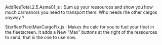 AddResTotal.2.5.Asma01.js :
  Sum up your ressources and show you how much carmanors you need to transport them.
  Who needs rhe other cargos anyway ?

StarfleetFleetMaxCargoFix.js :
  Makes the calc for you to fuel your fleet in the fleetscreen. It adds a New "Max" buttons at the right of the ressources to send, that is the one to use now.

